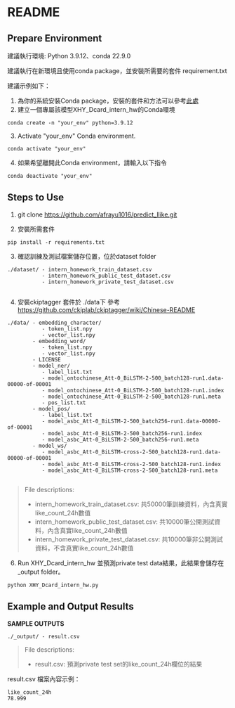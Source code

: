 # README


## Prepare Environment
建議執行環境: Python 3.9.12、conda 22.9.0

建議執行在新環境且使用conda package，並安裝所需要的套件 requirement.txt

建議示例如下：
1. 為你的系統安裝Conda package，安裝的套件和方法可以參考[此處](https://docs.conda.io/projects/conda/en/latest/user-guide/install/index.html)
2. 建立一個專屬該模型XHY_Dcard_intern_hw的Conda環境
```
conda create -n "your_env" python=3.9.12
```
3. Activate "your_env" Conda environment. 
```
conda activate "your_env"
```

4. 如果希望離開此Conda environment，請輸入以下指令
```
conda deactivate "your_env"
```
## Steps to Use
1. git clone https://github.com/afrayu1016/predict_llike.git

2. 安裝所需套件
```
pip install -r requirements.txt
```
3. 確認訓練及測試檔案儲存位置，位於dataset folder
```
./dataset/ - intern_homework_train_dataset.csv
           - intern_homework_public_test_dataset.csv
           - intern_homework_private_test_dataset.csv
    
```
4. 安裝ckiptagger 套件於 ./data下
參考 https://github.com/ckiplab/ckiptagger/wiki/Chinese-README
```
./data/ - embedding_character/
           - token_list.npy
           - vector_list.npy
        - embedding_word/
           - token_list.npy
           - vector_list.npy
        - LICENSE
        - model_ner/
           - label_list.txt
           - model_ontochinese_Att-0_BiLSTM-2-500_batch128-run1.data-00000-of-00001
           - model_ontochinese_Att-0_BiLSTM-2-500_batch128-run1.index
           - model_ontochinese_Att-0_BiLSTM-2-500_batch128-run1.meta
           - pos_list.txt
        - model_pos/
           - label_list.txt
           - model_asbc_Att-0_BiLSTM-2-500_batch256-run1.data-00000-of-00001
           - model_asbc_Att-0_BiLSTM-2-500_batch256-run1.index
           - model_asbc_Att-0_BiLSTM-2-500_batch256-run1.meta
        - model_ws/
           - model_asbc_Att-0_BiLSTM-cross-2-500_batch128-run1.data-00000-of-00001
           - model_asbc_Att-0_BiLSTM-cross-2-500_batch128-run1.index
           - model_asbc_Att-0_BiLSTM-cross-2-500_batch128-run1.meta
    
```

>File descriptions:
> * intern_homework_train_dataset.csv: 共50000筆訓練資料，內含真實like_count_24h數值
>  * intern_homework_public_test_dataset.csv: 共10000筆公開測試資料，內含真實like_count_24h數值
>  * intern_homework_private_test_dataset.csv: 共10000筆非公開測試資料，不含真實like_count_24h數值
6. Run XHY_Dcard_intern_hw 並預測private test data結果，此結果會儲存在_output folder。
```
python XHY_Dcard_intern_hw.py 
```


## Example and Output Results
**SAMPLE OUTPUTS**
```
./_output/ - result.csv
```
>File descriptions:
> * result.csv: 預測private test set的like_count_24h欄位的結果  

result.csv 檔案內容示例：
```
like_count_24h
78.999
```

